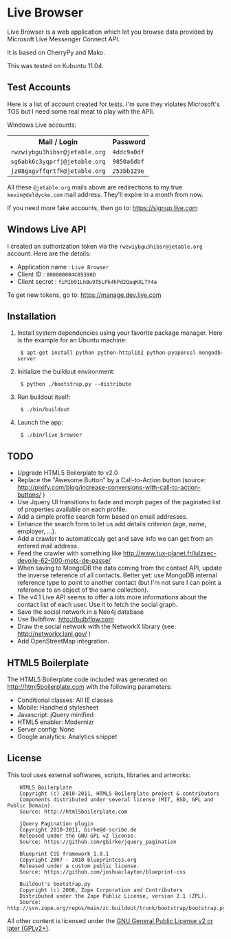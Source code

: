 Live Browser
============

Live Browser is a web application which let you browse data provided by
Microsoft Live Messenger Connect API.

It is based on CherryPy and Mako.

This was tested on Kubuntu 11.04.


Test Accounts
-------------

Here is a list of account created for tests. I'm sure they violates Microsoft's
TOS but I need some real meat to play with the APIi.

Windows Live accounts:

<table>
  <tr>
    <th>Mail / Login</th>
    <th>Password</th>
  </tr>
  <tr>
    <td><code>rwzwiybgu3hibsr@jetable.org</code></td>
    <td><code>4ddc9a0df</code></td>
  </tr>
  <tr>
    <td><code>sg6abk6c3yqprfj@jetable.org</code></td>
    <td><code>9850a6dbf</code></td>
  </tr>
  <tr>
    <td><code>jz08gxgvffqrtfk@jetable.org</code></td>
    <td><code>253bb129e</code></td>
  </tr>
</table>

All these `@jetable.org` mails above are redirections to my true
`kevin@deldycke.com` mail address. They'll expire in a month from now.

If you need more fake accounts, then go to: https://signup.live.com


Windows Live API
----------------

I created an authorization token via the `rwzwiybgu3hibsr@jetable.org` account.
Here are the details:

  * Application name : `Live Browser`
  * Client ID        : `000000004C05390D`
  * Client secret    : `fiMIb91LhBu9T5LPk4hPd2QaqKXLTY4a`

To get new tokens, go to: https://manage.dev.live.com


Installation
------------

1. Install system dependencies using your favorite package manager. Here is the
   example for an Ubuntu machine:

        $ apt-get install python python-httplib2 python-pyopenssl mongodb-server

1. Initialize the buildout environment:

        $ python ./bootstrap.py --distribute

1. Run buildout itself:

        $ ./bin/buildout

1. Launch the app:

        $ ./bin/live_browser


TODO
----

  * Upgrade HTML5 Boilerplate to v2.0
  * Replace the "Awesome Button" by a Call-to-Action button (source:
  http://pixify.com/blog/increase-conversions-with-call-to-action-buttons/ )
  * Use Jquery UI transitions to fade and morph pages of the paginated list of
  properties available on each profile.
  * Add a simple profile search form based on email addresses.
  * Enhance the search form to let us add details criterion (age, name,
  employer, ...).
  * Add a crawler to automaticcaly get and save info we can get from an entered
  mail address.
  * Feed the crawler with something like
  http://www.tux-planet.fr/lulzsec-devoile-62-000-mots-de-passe/
  * When saving to MongoDB the data coming from the contact API, update the
  inverse reference of all contacts. Better yet: use MongoDB internal reference
  type to point to another contact (but I'm not sure I can point a reference to
  an object of the same collection).
  * The v4.1 Live API seems to offer a lots more informations about the contact
  list of each user. Use it to fetch the social graph.
  * Save the social network in a Neo4j database
  * Use Bulbflow: http://bulbflow.com
  * Draw the social network with the NetworkX library (see:
  http://networkx.lanl.gov/ )
  * Add OpenStreetMap integration.


HTML5 Boilerplate
-----------------

The HTML5 Boilerplate code included was generated on
http://html5boilerplate.com with the following parameters:

  * Conditional classes: All IE classes
  * Mobile: Handheld stylesheet
  * Javascript: jQuery minified
  * HTML5 enabler: Modernizr
  * Server config: None
  * Google analytics: Analytics snippet


License
-------

This tool uses external softwares, scripts, libraries and artworks:

        HTML5 Boilerplate
        Copyright (c) 2010-2011, HTML5 Boilerplate project & contributors
        Components distributed under several license (MIT, BSD, GPL and Public Domain).
        Source: http://html5boilerplate.com

        jQuery Pagination plugin
        Copyright 2010-2011, birke@d-scribe.de
        Released under the GNU GPL v2 license.
        Source: https://github.com/gbirke/jquery_pagination

        Blueprint CSS framework 1.0.1
        Copyright 2007 - 2010 blueprintcss.org
        Released under a custom public license.
        Source: https://github.com/joshuaclayton/blueprint-css

        Buildout's bootstrap.py
        Copyright (c) 2006, Zope Corporation and Contributors
        Distributed under the Zope Public License, version 2.1 (ZPL).
        Source: http://svn.zope.org/repos/main/zc.buildout/trunk/bootstrap/bootstrap.py

All other content is licensed under the [GNU General Public License v2 or later
(GPLv2+)](LICENSE).
